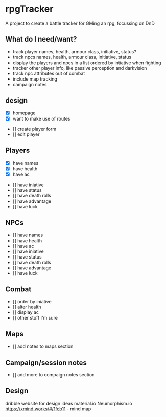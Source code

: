 # rpgTracker

A project to create a battle tracker for GMing an rpg, focussing on DnD

## What do I need/want?

- track player names, health, armour class, initiative, status?
- track npcs names, health, armour class, initiative, status
- display the players and npcs in a list ordered by intiative when fighting
- tracker other player info, like passive perception and darkvision
- track npc attributes out of combat
- include map tracking
- campaign notes

## design

- [x] homepage
- [x] want to make use of routes
- [] create player form
- [] edit player

## Players

- [x] have names
- [x] have health
- [x] have ac
- [] have iniative
- [] have status
- [] have death rolls
- [] have advantage
- [] have luck

## NPCs

- [] have names
- [] have health
- [] have ac
- [] have iniative
- [] have status
- [] have death rolls
- [] have advantage
- [] have luck

## Combat

- [] order by iniative
- [] alter health
- [] display ac
- [] other stuff I'm sure

## Maps

- [] add notes to maps section

## Campaign/session notes

- [] add more to compaign notes section

## Design

dribble website for design ideas
material.io
Neumorphism.io
https://xmind.works/#/1fcb11 - mind map
